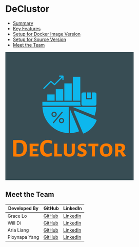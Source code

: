 # DeClustor

- [Summary](#summary)
- [Key Features](#key-features)
- [Setup for Docker Image Version](#setup-for-docker-image-version)
- [Setup for Source Version](#setup-for-source-version)
- [Meet the Team](#meet-the-team)

![DeClustor Logo](https://github.com/oslabs-beta/DeClustor/blob/dev/client/src/assets/logo.png?raw=true)

## Meet the Team

| Developed By          | GitHub                                                | LinkedIn                                                     |
|-----------------------|-------------------------------------------------------|--------------------------------------------------------------|
| Grace Lo              | [GitHub](https://github.com/gracelo0717)              | [LinkedIn]()                                                 |
| Will Di               | [GitHub](https://github.com/xiudou401)                | [LinkedIn]()                                                 |
| Aria Liang            | [GitHub](https://github.com/Aria-Liang)               | [LinkedIn]()                                                 |
| Ploynapa Yang         | [GitHub](https://github.com/Ploynpk)                  | [LinkedIn]()                                                 |
